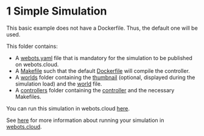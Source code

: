 # 1 Simple Simulation
This basic example does not have a Dockerfile. Thus, the default one will be used.

This folder contains:
 - A [webots.yaml](webots.yaml) file that is mandatory for the simulation to be published on webots.cloud.
 - A [Makefile](Makefile) such that the default [Dockerfile](https://github.com/cyberbotics/webots/blob/master/resources/web/server/config/simulation/docker/Dockerfile.default) will compile the controller.
 - A [worlds](worlds) folder containing the [thumbnail](worlds/.moose_demo.jpg) (optional, displayed during the simulation load) and the [world](worlds/moose_demo.wbt) file.
 - A [controllers](controllers) folder containing the [controller](controllers/moose_path_following/moose_path_following.c) and the necessary Makefiles.

You can run this simulation in webots.cloud [here](https://webots.cloud/run?version=R2022b&url=https://github.com/cyberbotics/webots-cloud-simulation-examples/blob/main/1_simple_simulation/worlds/moose_demo.wbt).

See [here](https://cyberbotics.com/doc/guide/webots-cloud#publish-cloud-based-simulations) for more information about running your simulation in [webots.cloud](https://webots.cloud/).
